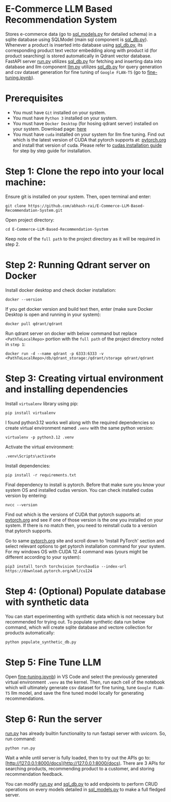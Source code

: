 # E-Commerce LLM Based Recommendation System

Stores e-commerce data (go to [sql_models.py](./db/sql_models.py) for detailed schema) in a sqlite database using SQLModel (main sql component is [sql_db.py](./db/sql_db.py)). Whenever a product is inserted into database using [sql_db.py](./db/sql_db.py), its corresponding product text vector embedding along with product id (for product searching) is stored automatically in Qdrant vector database. FastAPI server [run.py](./run.py) utilizes [sql_db.py](./db/sql_db.py) for fetching and inserting data into database and llm component [llm.py](./llm/llm.py) utilizes [sql_db.py](./db/sql_db.py) for query generation and csv dataset generation for fine tuning of `Google FLAN-T5` (go to [fine-tuning.ipynb](./llm/fine-tuning.ipynb)). 

# Prerequisites

- You must have `Git` installed on your system.
- You must have `Python 3` installed on your system.
- You must have `Docker Desktop` (for hosing qdrant server) installed on your system. Download page: [here](https://www.docker.com/products/docker-desktop/)
- You must have `cuda` installed on your system for llm fine tuning. Find out which is the latest version of CUDA that pytorch supports at: [pytorch.org](https://pytorch.org/) and install that version of cuda. Please refer to [cudas installation guide](https://github.com/entbappy/Setup-NVIDIA-GPU-for-Deep-Learning) for step by step guide for installation.

# Step 1: Clone the repo into your local machine:

Ensure git is installed on your system. Then, open terminal and enter:
```
git clone https://github.com/abhash-rai/E-Commerce-LLM-Based-Recommendation-System.git
```

Open project directory:
```
cd E-Commerce-LLM-Based-Recommendation-System
```

Keep note of the `full path` to the project directory as it will be required in step 2.

# Step 2: Running Qdrant server on Docker

Install docker desktop and check docker installation:
```
docker --version
```

If you get docker version and build text then, enter (make sure Docker Desktop is open and running in your system):
```
docker pull qdrant/qdrant
```

Run qdrant server on docker with below command but replace `<PathToLocalRepo>` portion with the `full path` of the project directory noted in `step 1`:
```
docker run -d --name qdrant -p 6333:6333 -v <PathToLocalRepo>/db/qdrant_storage:/qdrant/storage qdrant/qdrant
```

# Step 3: Creating virtual environment and installing dependencies

Install `virtualenv` library using pip:
```
pip install virtualenv
```

I found python3.12 works well along with the required dependencies so create virtual environment named `.venv` with the same python version:
```
virtualenv -p python3.12 .venv
```

Activate the virtual environment:
```
.venv\Scripts\activate
```

Install dependencies:
```
pip install -r requirements.txt
```

Final dependency to install is pytorch. Before that make sure you know your system OS and installed cudas version. You can check installed cudas version by entering:
```
nvcc --version
```

Find out which is the versions of CUDA that pytorch supports at: [pytorch.org](https://pytorch.org/) and see if one of those version is the one you installed on your system. If there is no match then, you need to reinstall cuda to a version that pytorch supports.

Go to same [pytorch.org](https://pytorch.org/) site and scroll down to 'Install PyTorch' section and select relevant options to get pytorch installation command for your system. For my windows OS with CUDA 12.4 command was (yours might be different according to your system):
```
pip3 install torch torchvision torchaudio --index-url https://download.pytorch.org/whl/cu124
```

# Step 4: (Optional) Populate database with synthetic data

You can start experimenting with synthetic data which is not necessary but recommended for trying out. To populate synthetic data run below command, which will create sqlite database and vectore collection for products automatically:
```
python populate_synthetic_db.py
```

# Step 5: Fine Tune LLM

Open [fine-tuning.ipynb](./llm/fine-tuning.ipynb)) in VS Code and select the previously generated virtual environment `.venv` as the kernel. Then, run each cell of the notebook which will ultimately generate csv dataset for fine tuning, tune `Google FLAN-T5` llm model, and save the fine tuned model locally for generating recommendations.

# Step 6: Run the server

[run.py](./run.py) has already builtin functionality to run fastapi server with uvicorn. So, run command:
```
python run.py
```

Wait a while until server is fully loaded, then to try out the APIs go to: [http://127.0.0.1:8000/docs](http://127.0.0.1:8000/docs). There are 3 APIs for searching products, recommending product to a customer, and storing recommendation feedback.

You can modify [run.py](./run.py) and [sql_db.py](./db/sql_db.py) to add endpoints to perform CRUD operations on every models detailed in [sql_models.py](./db/sql_models.py) to make a full fledged server.
